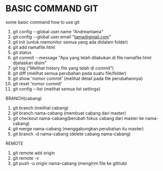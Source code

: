 # BASIC COMMAND GIT
some basic command how to use git 
1. git config --global user.name "Andreantama"
2. git config --global user.email "tama@gmail.com"
3. git init (untuk memonitor semua yang ada didalam folder)
4. git add namafile.html 
5. git status
6. git commit --message "Apa yang telah dilakukan di file namafile.html dijelaskan disini"
7. git log ("Melihat history file yang telah di commit")
8. git diff (melihat semua perubahan pada suatu file/folder)
9. git show 'nomor commit' (melihat detail pada file perubahannya)
10. git reset 'nomor commit'
11. git config --list (melihat semua list settings)

BRANCH(cabang)
1. git branch (melihat cabang) 
2. git branch nama-cabang (membuat cabang dari master)
3. git checkout nama-cabang(berubah fokus cabang dari master ke nama-cabang)
4. git merge nama-cabang (menggabungkan perubahan itu master)
5. git branch -d nama-cabang (delete cabang nama-cabang)

REMOTE
1. git remote add origin
2. git remote -v
3. git push -u origin nama-cabang (mengirim file ke github)

